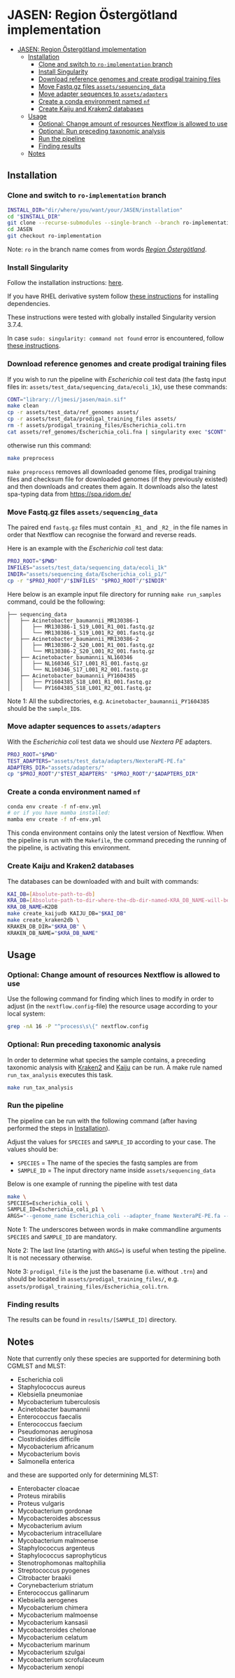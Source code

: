 # JASEN: Region Östergötland implementation

<!-- TOC -->

- [JASEN: Region Östergötland implementation](#jasen-region-östergötland-implementation)
  - [Installation](#installation)
    - [Clone and switch to `ro-implementation` branch](#clone-and-switch-to-ro-implementation-branch)
    - [Install Singularity](#install-singularity)
    - [Download reference genomes and create prodigal training files](#download-reference-genomes-and-create-prodigal-training-files)
    - [Move Fastq.gz files `assets/sequencing_data`](#move-fastqgz-files-assetssequencing_data)
    - [Move adapter sequences to `assets/adapters`](#move-adapter-sequences-to-assetsadapters)
    - [Create a conda environment named `nf`](#create-a-conda-environment-named-nf)
    - [Create Kaiju and Kraken2 databases](#create-kaiju-and-kraken2-databases)
  - [Usage](#usage)
    - [Optional: Change amount of resources Nextflow is allowed to use](#optional-change-amount-of-resources-nextflow-is-allowed-to-use)
    - [Optional: Run preceding taxonomic analysis](#optional-run-preceding-taxonomic-analysis)
    - [Run the pipeline](#run-the-pipeline)
    - [Finding results](#finding-results)
  - [Notes](#notes)

<!-- /TOC -->

## Installation

### Clone and switch to `ro-implementation` branch

```bash
INSTALL_DIR="dir/where/you/want/your/JASEN/installation"
cd "$INSTALL_DIR"
git clone --recurse-submodules --single-branch --branch ro-implementation https://github.com/Genomic-Medicine-Linkoping/JASEN.git
cd JASEN
git checkout ro-implementation
```

Note: `ro` in the branch name comes from words *[Region Östergötland](https://www.regionostergotland.se/)*.

### Install Singularity

Follow the installation instructions: [here](https://sylabs.io/guides/3.8/user-guide/quick_start.html 'Quick installation steps').

If you have RHEL derivative system follow [these instructions](https://sylabs.io/guides/3.0/user-guide/installation.html#install-dependencies 'Installing dependencies with yum/rpm') for installing dependencies.

These instructions were tested with globally installed Singularity version 3.7.4.

In case `sudo: singularity: command not found` error is encountered, follow [these instructions](https://sylabs.io/guides/2.5/user-guide/troubleshooting.html#error-running-singularity-with-sudo 'Error running singularity with sudo').

### Download reference genomes and create prodigal training files

If you wish to run the pipeline with *Escherichia coli* test data (the fastq input files in: `assets/test_data/sequencing_data/ecoli_1k`), use these commands:

```bash
CONT="library://ljmesi/jasen/main.sif"
make clean
cp -r assets/test_data/ref_genomes assets/
cp -r assets/test_data/prodigal_training_files assets/
rm -f assets/prodigal_training_files/Escherichia_coli.trn
cat assets/ref_genomes/Escherichia_coli.fna | singularity exec "$CONT" prodigal -p single -t assets/prodigal_training_files/Escherichia_coli.trn
```

otherwise run this command: 

```bash
make preprocess
```

`make preprocess` removes all downloaded genome files, prodigal training files and checksum file for downloaded genomes (if they previously existed) and then downloads and creates them again. It downloads also the latest spa-typing data from https://spa.ridom.de/

### Move Fastq.gz files `assets/sequencing_data`

The paired end `fastq.gz` files must contain `_R1_` and `_R2_` in the file names in order that Nextflow can recognise the forward and reverse reads.

Here is an example with the *Escherichia coli* test data:

```bash
PROJ_ROOT="$PWD"
INFILES="assets/test_data/sequencing_data/ecoli_1k"
INDIR="assets/sequencing_data/Escherichia_coli_p1/"
cp -r "$PROJ_ROOT"/"$INFILES" "$PROJ_ROOT"/"$INDIR"
```

Here below is an example input file directory for running `make run_samples` command, could be the following:

```
├── sequencing_data
│   ├── Acinetobacter_baumannii_MR130386-1
│   │   ├── MR130386-1_S19_L001_R1_001.fastq.gz
│   │   └── MR130386-1_S19_L001_R2_001.fastq.gz
│   ├── Acinetobacter_baumannii_MR130386-2
│   │   ├── MR130386-2_S20_L001_R1_001.fastq.gz
│   │   └── MR130386-2_S20_L001_R2_001.fastq.gz
│   ├── Acinetobacter_baumannii_NL160346
│   │   ├── NL160346_S17_L001_R1_001.fastq.gz
│   │   └── NL160346_S17_L001_R2_001.fastq.gz
│   ├── Acinetobacter_baumannii_PY1604385
│   │   ├── PY1604385_S18_L001_R1_001.fastq.gz
│   │   └── PY1604385_S18_L001_R2_001.fastq.gz
```

Note 1: All the subdirectories, e.g. `Acinetobacter_baumannii_PY1604385` should be the `sample_ID`s. 

### Move adapter sequences to `assets/adapters`

With the *Escherichia coli* test data we should use *Nextera PE* adapters.

```bash
PROJ_ROOT="$PWD"
TEST_ADAPTERS="assets/test_data/adapters/NexteraPE-PE.fa"
ADAPTERS_DIR="assets/adapters/"
cp "$PROJ_ROOT"/"$TEST_ADAPTERS" "$PROJ_ROOT"/"$ADAPTERS_DIR"
```

### Create a conda environment named `nf`

```bash
conda env create -f nf-env.yml
# or if you have mamba installed:
mamba env create -f nf-env.yml
```

This conda environment contains only the latest version of Nextflow. When the pipeline is run with the `Makefile`, the command preceding the running of the pipeline, is activating this environment.  

### Create Kaiju and Kraken2 databases

The databases can be downloaded with and built with commands:
```bash
KAI_DB=[Absolute-path-to-db]
KRA_DB=[Absolute-path-to-dir-where-the-db-dir-named-KRA_DB_NAME-will-be-created]
KRA_DB_NAME=K2DB
make create_kaijudb KAIJU_DB="$KAI_DB"
make create_kraken2db \
KRAKEN_DB_DIR="$KRA_DB" \
KRAKEN_DB_NAME="$KRA_DB_NAME"
```

## Usage

### Optional: Change amount of resources Nextflow is allowed to use

Use the following command for finding which lines to modify in order to adjust (in the `nextflow.config`-file) the resource usage according to your local system:

```bash
grep -nA 16 -P "^process\s\{" nextflow.config
```

### Optional: Run preceding taxonomic analysis

In order to determine what species the sample contains, a preceding taxonomic analysis with [Kraken2](https://github.com/DerrickWood/kraken2) and [Kaiju](https://github.com/bioinformatics-centre/kaiju) can be run. A make rule named `run_tax_analysis` executes this task.

```bash
make run_tax_analysis
```

### Run the pipeline

The pipeline can be run with the following command (after having performed the steps in [Installation](#installation)).

Adjust the values for `SPECIES` and `SAMPLE_ID` according to your case. The values should be:

- `SPECIES` = The name of the species the fastq samples are from
- `SAMPLE_ID` = The input directory name inside `assets/sequencing_data`

Below is one example of running the pipeline with test data

```bash
make \
SPECIES=Escherichia_coli \
SAMPLE_ID=Escherichia_coli_p1 \
ARGS="--genome_name Escherichia_coli --adapter_fname NexteraPE-PE.fa --prodigal_file Escherichia_coli"
```

Note 1: The underscores between words in make commandline arguments `SPECIES` and `SAMPLE_ID` are mandatory.

Note 2: The last line (starting with `ARGS=`) is useful when testing the pipeline. It is not necessary otherwise. 

Note 3: `prodigal_file` is the just the basename (i.e. without `.trn`) and should be located in `assets/prodigal_training_files/`, e.g. `assets/prodigal_training_files/Escherichia_coli.trn`.

### Finding results

The results can be found in `results/[SAMPLE_ID]` directory.

## Notes

Note that currently only these species are supported for determining both CGMLST and MLST:
- Escherichia coli
- Staphylococcus aureus
- Klebsiella pneumoniae
- Mycobacterium tuberculosis
- Acinetobacter baumannii
- Enterococcus faecalis
- Enterococcus faecium
- Pseudomonas aeruginosa
- Clostridioides difficile
- Mycobacterium africanum
- Mycobacterium bovis
- Salmonella enterica

and these are supported only for determining MLST:
- Enterobacter cloacae
- Proteus mirabilis
- Proteus vulgaris
- Mycobacterium gordonae
- Mycobacteroides abscessus
- Mycobacterium avium
- Mycobacterium intracellulare
- Mycobacterium malmoense
- Staphylococcus argenteus
- Staphylococcus saprophyticus
- Stenotrophomonas maltophilia
- Streptococcus pyogenes
- Citrobacter braakii
- Corynebacterium striatum
- Enterococcus gallinarum
- Klebsiella aerogenes
- Mycobacterium chimera
- Mycobacterium malmoense
- Mycobacterium kansasii
- Mycobacteroides chelonae
- Mycobacterium celatum
- Mycobacterium marinum
- Mycobacterium szulgai
- Mycobacterium scrofulaceum
- Mycobacterium xenopi

